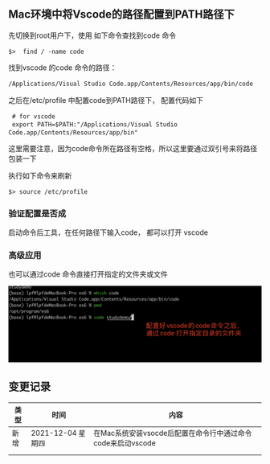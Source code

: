 ## Mac环境中将Vscode的路径配置到PATH路径下

先切换到root用户下，使用 如下命令查找到code 命令

```shell
$>  find / -name code
```

找到vscode 的code 命令的路径：      

```txt
/Applications/Visual Studio Code.app/Contents/Resources/app/bin/code
```

之后在/etc/profile 中配置code到PATH路径下， 配置代码如下

```/etc/profile
 # for vscode
 export PATH=$PATH:"/Applications/Visual Studio Code.app/Contents/Resources/app/bin"
```

这里需要注意，因为code命令所在路径有空格，所以这里要通过双引号来将路径包装一下

执行如下命令来刷新

```shell
$> source /etc/profile
```

### 验证配置是否成

启动命令后工具，在任何路径下输入code， 都可以打开 vscode



### 高级应用

也可以通过code 命令直接打开指定的文件夹或文件

<img src="./pic/001_通过code命令打开指定文件或文件夹.png">





## 变更记录

| 类型 | 时间              | 内容                                                        |
| ---- | ----------------- | ----------------------------------------------------------- |
| 新增 | 2021-12-04 星期四 | 在Mac系统安装vsocde后配置在命令行中通过命令code来启动vscode |
|      |                   |                                                             |
|      |                   |                                                             |

